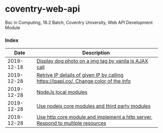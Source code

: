 # coventry-web-api
Bsc in Computing, 18.2 Batch, Coventry University, Web API Development Module

### Index
| Date       | Description  |
| ---------- | ------------ |
| 2019-12-18 |[Display dog photo on a img tag by vanila js AJAX call][exercice1] |
| 2019-12-28 |[Retrive IP details of given IP by calling https://ipapi.co/, Change color of the info][exercice2] |
| 2019-12-28 |[NodeJs local modules][exercice3] |
| 2019-12-28 |[Use nodejs core modules and third party modules][exercice4] |
| 2019-12-28 |[Use http core module and implement a http server, Respond to multiple resources][exercice5] |

[exercice1]: <https://github.com/pradeep-sanjaya/coventry-web-api/tree/master/exercise1>
[exercice2]: <https://github.com/pradeep-sanjaya/coventry-web-api/tree/master/exercise2>
[exercice3]: <https://github.com/pradeep-sanjaya/coventry-web-api/tree/master/exercise3>
[exercice4]: <https://github.com/pradeep-sanjaya/coventry-web-api/tree/master/exercise4>
[exercice5]: <https://github.com/pradeep-sanjaya/coventry-web-api/tree/master/exercise5>